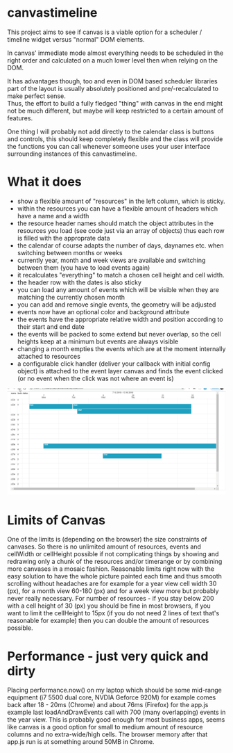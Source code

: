 # canvastimeline
This project aims to see if canvas is a viable option for a scheduler / timeline widget versus "normal" DOM elements.

In canvas' immediate mode almost everything needs to be scheduled in the right order and calculated on a much lower level then when relying on the DOM.

It has advantages though, too and even in DOM based scheduler libraries part of the layout is usually absolutely positioned and pre/-recalculated to make perfect sense.  
Thus, the effort to build a fully fledged "thing" with canvas in the end might not be much different, but maybe will keep restricted to a certain amount of features. 

One thing I will probably not add directly to the calendar class is buttons and controls, this should keep completely flexible and the class will provide the functions you can call whenever someone uses your user interface surrounding instances of this canvastimeline.

# What it does
+ show a flexible amount of "resources" in the left column, which is sticky.
+ within the resources you can have a flexible amount of headers which have a name and a width
+ the resource header names should match the object attributes in the resources you load (see code just via an array of objects) thus each row is filled with the approprate data
+ the calendar of course adapts the number of days, daynames etc. when switching between months or weeks
+ currently year, month and week views are available and switching between them (you have to load events again)
+ it recalculates "everything" to match a chosen cell height and cell width.
+ the header row with the dates is also sticky
+ you can load any amount of events which will be visible when they are matching the currently chosen month
+ you can add and remove single events, the geometry will be adjusted
+ events now have an optional color and background attribute
+ the events have the appropriate relative width and position according to their start and end date
+ the events will be packed to some extend but never overlap, so the cell heights keep at a minimum but events are always visible
+ changing a month empties the events which are at the moment internally attached to resources
+ a configurable click handler (deliver your callback with initial config object) is attached to the event layer canvas and finds the event clicked (or no event when the click was not where an event is)

![alt text](./src/images/canvastimeline.gif)

# Limits of Canvas
One of the limits is (depending on the browser) the size constraints of canvases. So there is no unlimited amount of resources, events and cellWidth or cellHeight possible if not complicating things by showing and redrawing only a chunk of the resources and/or timerange or by combining more canvases in a mosaic fashion.
Reasonable limits right now with the easy solution to have the whole picture painted each time and thus smooth scrolling without headaches are for example for a year view cell width 30 (px), for a month view 60-180 (px) and for a week view more but probably never really necessary.
For number of resources - if you stay below 200 with a cell height of 30 (px) you should be fine in most browsers, if you want to limit the cellHeight to 15px (if you do not need 2 lines of text that's reasonable for example) then you can double the amount of resources possible.

# Performance - just very quick and dirty
Placing performance.now() on my laptop which should be some mid-range equipment (i7 5500 dual core, NVDIA Geforce 920M) for example comes back after 18 - 20ms (Chrome) and about 76ms (Firefox) for the app.js example last loadAndDrawEvents call with 700 (many overlapping) events in the year view.
This is probably good enough for most business apps, seems like canvas is a good option for small to medium amount of resource columns and no extra-wide/high cells. The browser memory after that app.js run is at something around 50MB in Chrome.
